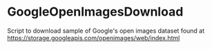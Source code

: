 # GoogleOpenImagesDownload
Script to download sample of Google's open images dataset found at https://storage.googleapis.com/openimages/web/index.html
